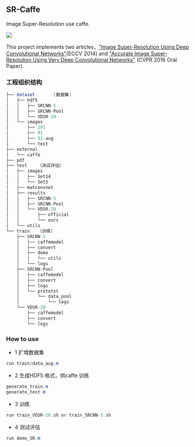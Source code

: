 ## SR-Caffe
Image Super-Resolution use caffe.

![](http://mmlab.ie.cuhk.edu.hk/projects/SRCNN/img/figure1.png)

This project implements two articles，["Image Super-Resolution Using Deep Convolutional Networks"](http://mmlab.ie.cuhk.edu.hk/projects/SRCNN.html)(ECCV 2014) and ["Accurate Image Super-Resolution Using Very Deep Convolutional Networks"](http://cv.snu.ac.kr/research/VDSR/) (CVPR 2016 Oral Paper).

### 工程组织结构

```java
├── dataset       (数据集)
│   ├── hdf5
│   │   ├── SRCNN-5
│   │   ├── SRCNN-Pool
│   │   └── VDSR-20
│   └── images
│       ├── 291
│       ├── 91
│       ├── 91-aug
│       └── test
├── external
│   └── caffe
├── pdf
├── test	（测试评估）
│   ├── images
│   │   ├── Set14
│   │   └── Set5
│   ├── matconvnet
│   ├── results
│   │   ├── SRCNN-5
│   │   ├── SRCNN-Pool
│   │   └── VDSR-20
│   │       ├── official
│   │       └── ours
│   └── utils
└── train	（训练）
    ├── SRCNN-5
    │   ├── caffemodel
    │   ├── convert
    │   ├── demo
    │   │   └── utils
    │   └── logs
    ├── SRCNN-Pool
    │   ├── caffemodel
    │   ├── convert
    │   ├── logs
    │   └── prototxt
    │       └── data_pool
    │           └── logs
    └── VDSR-20
        ├── caffemodel
        ├── convert
        └── logs

```

### How to use

* 1 扩增数据集
```java
run train/data_aug.m
```

* 2 生成HDF5 格式，供caffe 训练
```java
generate_train.m
generate_test.m
```

* 3 训练
```java
run train_VDSR-20.sh or train_SRCNN-5.sh
```

* 4 测试评估
```java
run demo_SR.m
```
